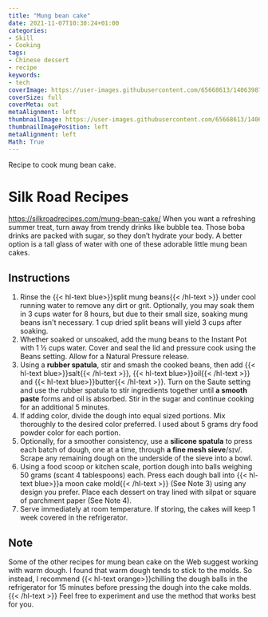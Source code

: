 ```yaml
---
title: "Mung bean cake"
date: 2021-11-07T10:30:24+01:00
categories:
- Skill
- Cooking
tags:
- Chinese dessert
- recipe
keywords:
- tech
coverImage: https://user-images.githubusercontent.com/65668613/140639873-ca79eb2c-28d6-4fe0-8e06-5a7de006c109.jpg
coverSize: full
coverMeta: out
metaAlignment: left
thumbnailImage: https://user-images.githubusercontent.com/65668613/140639873-ca79eb2c-28d6-4fe0-8e06-5a7de006c109.jpg
thumbnailImagePosition: left
metaAlignment: left
Math: True
---
```

Recipe to cook mung bean cake.
<!--more-->
# Silk Road Recipes
https://silkroadrecipes.com/mung-bean-cake/
When you want a refreshing summer treat, turn away from trendy drinks like bubble tea. Those boba drinks are packed with sugar, so they don’t hydrate your body. A better option is a tall glass of water with one of these adorable little mung bean cakes.

## Instructions
1. Rinse the {{< hl-text blue>}}split mung beans{{< /hl-text >}} under cool running water to remove any dirt or grit. Optionally, you may soak them in 3 cups water for 8 hours, but due to their small size, soaking mung beans isn't necessary. 1 cup dried split beans will yield 3 cups after soaking.
2. Whether soaked or unsoaked, add the mung beans to the Instant Pot with 1 ½ cups water. Cover and seal the lid and pressure cook using the Beans setting. Allow for a Natural Pressure release.
3. Using a **rubber spatula**, stir and smash the cooked beans, then add {{< hl-text blue>}}salt{{< /hl-text >}}, {{< hl-text blue>}}oil{{< /hl-text >}} and {{< hl-text blue>}}butter{{< /hl-text >}}. Turn on the Saute setting and use the rubber spatula to stir ingredients together until **a smooth paste** forms and oil is absorbed. Stir in the sugar and continue cooking for an additional 5 minutes.
4. If adding color, divide the dough into equal sized portions. Mix thoroughly to the desired color preferred. I used about 5 grams dry food powder color for each portion.
5. Optionally, for a smoother consistency, use a **silicone spatula** to press each batch of dough, one at a time, through **a fine mesh sieve**/sɪv/. Scrape any remaining dough on the underside of the sieve into a bowl.
6. Using a food scoop or kitchen scale, portion dough into balls weighing 50 grams (scant 4 tablespoons) each. Press each dough ball into {{< hl-text blue>}}a moon cake mold{{< /hl-text >}} (See Note 3) using any design you prefer. Place each dessert on tray lined with silpat or square of parchment paper (See Note 4).
7. Serve immediately at room temperature. If storing, the cakes will keep 1 week covered in the refrigerator.

## Note
Some of the other recipes for mung bean cake on the Web suggest working with warm dough. I found that warm dough tends to stick to the molds. So instead, I recommend {{< hl-text orange>}}chilling the dough balls in the refrigerator for 15 minutes before pressing the dough into the cake molds.{{< /hl-text >}} Feel free to experiment and use the method that works best for you.
